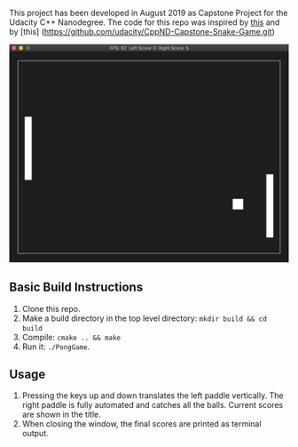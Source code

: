 This project has been developed in August 2019 as Capstone Project for the Udacity C++ Nanodegree.
The code for this repo was inspired by [this](https://www.youtube.com/watch?v=ZVk7N8eUjsc) and by [this] (https://github.com/udacity/CppND-Capstone-Snake-Game.git)

<img src ="pong_game.png">

## Basic Build Instructions

1. Clone this repo.
2. Make a build directory in the top level directory: `mkdir build && cd build`
3. Compile: `cmake .. && make`
4. Run it: `./PongGame`.

## Usage
1. Pressing the keys up and down translates the left paddle vertically. The right paddle is fully automated and catches all the balls. Current scores are shown in the title.
2. When closing the window, the final scores are printed as terminal output.
